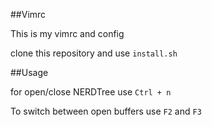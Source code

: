 ##Vimrc

This is my vimrc and config

clone this repository and use `install.sh`

##Usage

for open/close NERDTree use `Ctrl + n`

To switch between open buffers use `F2` and `F3`
